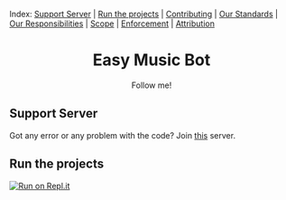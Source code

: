 Index: [Support Server](https://github.com/DavidCavallaro/Music-Bot/blob/main/CONTRIBUTING.md#pull-request-process) | [Run the projects](https://github.com/DavidCavallaro/Music-Bot/blob/main/run-the-projects) | [Contributing](https://github.com/DavidCavallaro/Music-Bot/blob/main/CONTRIBUTING.md) | [Our Standards](https://github.com/DavidCavallaro/Music-Bot/blob/main/CONTRIBUTING.md#our-standards) |  [Our Responsibilities](https://github.com/DavidCavallaro/Music-Bot/blob/main/CONTRIBUTING.md#our-responsibilities) | [Scope](https://github.com/DavidCavallaro/Music-Bot/blob/main/CONTRIBUTING.md#scope) | [Enforcement](https://github.com/DavidCavallaro/Music-Bot/blob/main/CONTRIBUTING.md#enforcement) | [Attribution](https://github.com/DavidCavallaro/Music-Bot/blob/main/CONTRIBUTING.md#attribution)

<h1 align="center"> Easy Music Bot </h1>


<p align="center">Follow me!</p>

## Support Server

Got any error or any problem with the code? Join [this](https://discord.gg/jxh2qxu) server.

## Run the projects

[![Run on Repl.it](https://github.com/DavidCavallaro/Music-Bot/blob/main/replit.PNG?raw=true)](https://repl.it/github/DavidCavallaro/Music-Bot)

